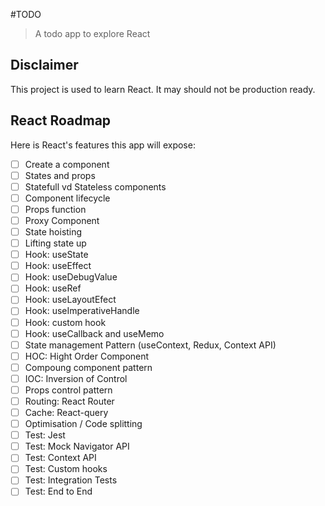#TODO

> A todo app to explore React

## Disclaimer

This project is used to learn React. It may should not be production ready.

## React Roadmap

Here is React's features this app will expose:

- [ ] Create a component
- [ ] States and props
- [ ] Statefull vd Stateless components
- [ ] Component lifecycle
- [ ] Props function
- [ ] Proxy Component
- [ ] State hoisting
- [ ] Lifting state up
- [ ] Hook: useState
- [ ] Hook: useEffect
- [ ] Hook: useDebugValue
- [ ] Hook: useRef
- [ ] Hook: useLayoutEfect
- [ ] Hook: useImperativeHandle
- [ ] Hook: custom hook
- [ ] Hook: useCallback and useMemo
- [ ] State management Pattern (useContext, Redux, Context API)
- [ ] HOC: Hight Order Component
- [ ] Compoung component pattern
- [ ] IOC: Inversion of Control
- [ ] Props control pattern
- [ ] Routing: React Router
- [ ] Cache: React-query
- [ ] Optimisation / Code splitting
- [ ] Test: Jest
- [ ] Test: Mock Navigator API
- [ ] Test: Context API
- [ ] Test: Custom hooks
- [ ] Test: Integration Tests
- [ ] Test: End to End
